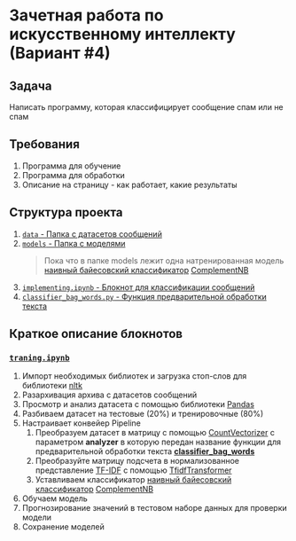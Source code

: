# Зачетная работа по искусственному интеллекту (Вариант #4)

## Задача
Написать программу, которая классифицирует сообщение спам или не спам

## Требования
1. Программа для обучение
2. Программа для обработки
3. Описание на страницу - как работает, какие результаты

## Структура проекта
1. [`data` - Папка с датасетов сообщений](https://gitlab.com/ISU-Applied-Computer-Science/5th-semester/artificial-intelligence/messages-spam/-/tree/main/data)
2. [`models` - Папка с моделями](https://gitlab.com/ISU-Applied-Computer-Science/5th-semester/artificial-intelligence/messages-spam/-/tree/main/models)
    > Пока что в папке models лежит одна натренированная модель [наивный байесовский классификатор](https://en.wikipedia.org/wiki/Naive_Bayes_classifier) [ComplementNB](https://scikit-learn.org/stable/modules/generated/sklearn.naive_bayes.ComplementNB.html)
3. [`implementing.ipynb` - Блокнот для классификации сообщений](https://gitlab.com/ISU-Applied-Computer-Science/5th-semester/artificial-intelligence/messages-spam/-/blob/main/implementing.ipynb)
4. [`classifier_bag_words.py` - Функция предварительной обработки текста](https://gitlab.com/ISU-Applied-Computer-Science/5th-semester/artificial-intelligence/messages-spam/-/blob/main/classifier_bag_words.py)

## Краткое описание блокнотов

### [`traning.ipynb`](https://gitlab.com/ISU-Applied-Computer-Science/5th-semester/artificial-intelligence/messages-spam/-/blob/main/implementing.ipynb)

1. Импорт необходимых библиотек и загрузка стоп-слов для библиотеки [nltk](https://www.nltk.org)
2. Разархивация архива с датасетов сообщений
3. Просмотр и анализ датасета с помощью библиотеки [Pandas](https://pandas.pydata.org)
4. Разбиваем датасет на тестовые (20%) и тренировочные (80%) 
5. Настраивает конвейер Pipeline
   1. Преобразуем датасет в матрицу с помощью [CountVectorizer](https://scikit-learn.org/stable/modules/generated/sklearn.feature_extraction.text.CountVectorizer.html) с параметром **analyzer** в которую передан название функции для предварительной обработки текста [**classifier_bag_words**](https://gitlab.com/ISU-Applied-Computer-Science/5th-semester/artificial-intelligence/messages-spam/-/blob/main/classifier_bag_words.py)
   2. Преобразуйте матрицу подсчета в нормализованное представление [TF-IDF](https://en.wikipedia.org/wiki/Tf–idf) с помощью [TfidfTransformer](https://scikit-learn.org/stable/modules/generated/sklearn.feature_extraction.text.TfidfTransformer.html)
   3. Уставливаем классификатор [наивный байесовский классификатор](https://en.wikipedia.org/wiki/Naive_Bayes_classifier) [ComplementNB](https://scikit-learn.org/stable/modules/generated/sklearn.naive_bayes.ComplementNB.html)
6. Обучаем модель
7. Прогнозирование значений в тестовом наборе данных для проверки модели
8. Сохранение моделей